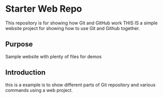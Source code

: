 # Starter Web Repo

This repository is for showing how Git and GitHub work
THIS IS a simple website project for showing how to use Git and Github together.

## Purpose

Sample website with plenty of files for demos

## Introduction
this is a example is to show different parts of Git repository and various commands using a web project.